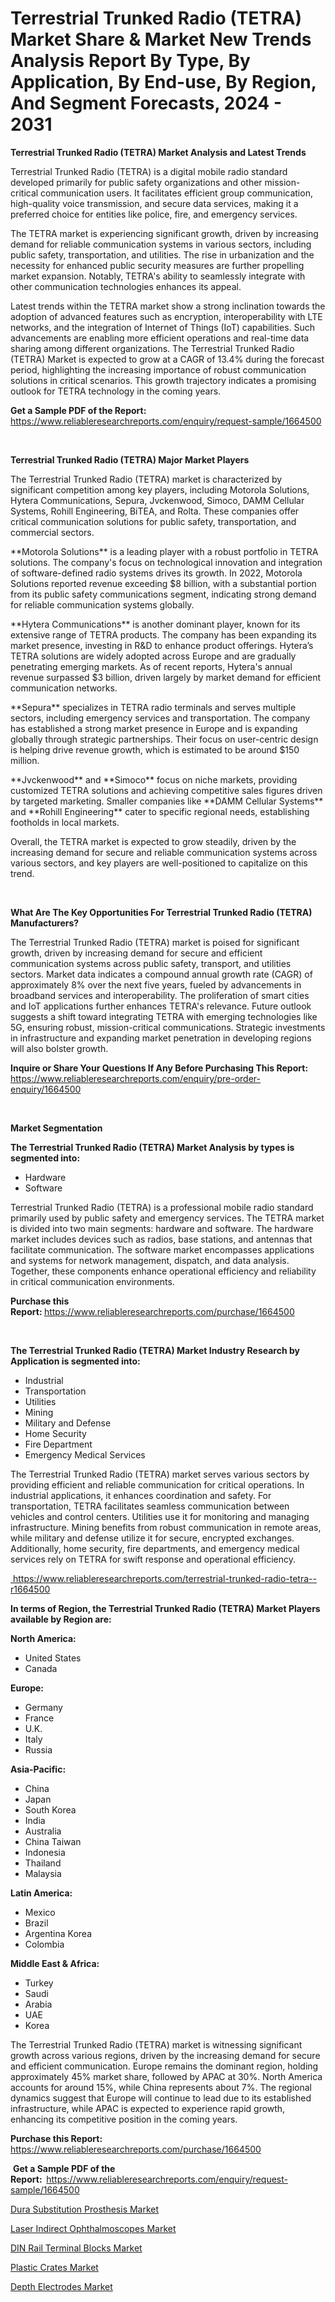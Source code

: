 <p><h1>Terrestrial Trunked Radio (TETRA) Market Share & Market New Trends Analysis Report By Type, By Application, By End-use, By Region, And Segment Forecasts, 2024 - 2031</h1></p><p><strong>Terrestrial Trunked Radio (TETRA) Market Analysis and Latest Trends</strong></p>
<p><p>Terrestrial Trunked Radio (TETRA) is a digital mobile radio standard developed primarily for public safety organizations and other mission-critical communication users. It facilitates efficient group communication, high-quality voice transmission, and secure data services, making it a preferred choice for entities like police, fire, and emergency services.</p><p>The TETRA market is experiencing significant growth, driven by increasing demand for reliable communication systems in various sectors, including public safety, transportation, and utilities. The rise in urbanization and the necessity for enhanced public security measures are further propelling market expansion. Notably, TETRA's ability to seamlessly integrate with other communication technologies enhances its appeal.</p><p>Latest trends within the TETRA market show a strong inclination towards the adoption of advanced features such as encryption, interoperability with LTE networks, and the integration of Internet of Things (IoT) capabilities. Such advancements are enabling more efficient operations and real-time data sharing among different organizations. The Terrestrial Trunked Radio (TETRA) Market is expected to grow at a CAGR of 13.4% during the forecast period, highlighting the increasing importance of robust communication solutions in critical scenarios. This growth trajectory indicates a promising outlook for TETRA technology in the coming years.</p></p>
<p><strong>Get a Sample PDF of the Report:&nbsp;</strong> <a href="https://www.reliableresearchreports.com/enquiry/request-sample/1664500?utm_campaign=36&utm_medium=2&utm_source=Github&utm_content=ia&utm_term=28092024&utm_id=terrestrial-trunked-radio-tetra">https://www.reliableresearchreports.com/enquiry/request-sample/1664500</a></p>
<p>&nbsp;</p>
<p><strong>Terrestrial Trunked Radio (TETRA) Major Market Players</strong></p>
<p><p>The Terrestrial Trunked Radio (TETRA) market is characterized by significant competition among key players, including Motorola Solutions, Hytera Communications, Sepura, Jvckenwood, Simoco, DAMM Cellular Systems, Rohill Engineering, BiTEA, and Rolta. These companies offer critical communication solutions for public safety, transportation, and commercial sectors.</p><p>**Motorola Solutions** is a leading player with a robust portfolio in TETRA solutions. The company's focus on technological innovation and integration of software-defined radio systems drives its growth. In 2022, Motorola Solutions reported revenue exceeding $8 billion, with a substantial portion from its public safety communications segment, indicating strong demand for reliable communication systems globally.</p><p>**Hytera Communications** is another dominant player, known for its extensive range of TETRA products. The company has been expanding its market presence, investing in R&D to enhance product offerings. Hytera’s TETRA solutions are widely adopted across Europe and are gradually penetrating emerging markets. As of recent reports, Hytera's annual revenue surpassed $3 billion, driven largely by market demand for efficient communication networks.</p><p>**Sepura** specializes in TETRA radio terminals and serves multiple sectors, including emergency services and transportation. The company has established a strong market presence in Europe and is expanding globally through strategic partnerships. Their focus on user-centric design is helping drive revenue growth, which is estimated to be around $150 million.</p><p>**Jvckenwood** and **Simoco** focus on niche markets, providing customized TETRA solutions and achieving competitive sales figures driven by targeted marketing. Smaller companies like **DAMM Cellular Systems** and **Rohill Engineering** cater to specific regional needs, establishing footholds in local markets.</p><p>Overall, the TETRA market is expected to grow steadily, driven by the increasing demand for secure and reliable communication systems across various sectors, and key players are well-positioned to capitalize on this trend.</p></p>
<p>&nbsp;</p>
<p><strong>What Are The Key Opportunities For Terrestrial Trunked Radio (TETRA) Manufacturers?</strong></p>
<p><p>The Terrestrial Trunked Radio (TETRA) market is poised for significant growth, driven by increasing demand for secure and efficient communication systems across public safety, transport, and utilities sectors. Market data indicates a compound annual growth rate (CAGR) of approximately 8% over the next five years, fueled by advancements in broadband services and interoperability. The proliferation of smart cities and IoT applications further enhances TETRA's relevance. Future outlook suggests a shift toward integrating TETRA with emerging technologies like 5G, ensuring robust, mission-critical communications. Strategic investments in infrastructure and expanding market penetration in developing regions will also bolster growth.</p></p>
<p><strong>Inquire or Share Your Questions If Any Before Purchasing This Report:</strong> <a href="https://www.reliableresearchreports.com/enquiry/pre-order-enquiry/1664500?utm_campaign=36&utm_medium=2&utm_source=Github&utm_content=ia&utm_term=28092024&utm_id=terrestrial-trunked-radio-tetra">https://www.reliableresearchreports.com/enquiry/pre-order-enquiry/1664500</a></p>
<p>&nbsp;</p>
<p><strong>Market Segmentation</strong></p>
<p><strong>The Terrestrial Trunked Radio (TETRA) Market Analysis by types is segmented into:</strong></p>
<p><ul><li>Hardware</li><li>Software</li></ul></p>
<p><p>Terrestrial Trunked Radio (TETRA) is a professional mobile radio standard primarily used by public safety and emergency services. The TETRA market is divided into two main segments: hardware and software. The hardware market includes devices such as radios, base stations, and antennas that facilitate communication. The software market encompasses applications and systems for network management, dispatch, and data analysis. Together, these components enhance operational efficiency and reliability in critical communication environments.</p></p>
<p><strong>Purchase this Report:&nbsp;</strong><a href="https://www.reliableresearchreports.com/purchase/1664500?utm_campaign=36&utm_medium=2&utm_source=Github&utm_content=ia&utm_term=28092024&utm_id=terrestrial-trunked-radio-tetra">https://www.reliableresearchreports.com/purchase/1664500</a></p>
<p>&nbsp;</p>
<p><strong>The Terrestrial Trunked Radio (TETRA) Market Industry Research by Application is segmented into:</strong></p>
<p><ul><li>Industrial</li><li>Transportation</li><li>Utilities</li><li>Mining</li><li>Military and Defense</li><li>Home Security</li><li>Fire Department</li><li>Emergency Medical Services</li></ul></p>
<p><p>The Terrestrial Trunked Radio (TETRA) market serves various sectors by providing efficient and reliable communication for critical operations. In industrial applications, it enhances coordination and safety. For transportation, TETRA facilitates seamless communication between vehicles and control centers. Utilities use it for monitoring and managing infrastructure. Mining benefits from robust communication in remote areas, while military and defense utilize it for secure, encrypted exchanges. Additionally, home security, fire departments, and emergency medical services rely on TETRA for swift response and operational efficiency.</p></p>
<p><a href="https://www.reliableresearchreports.com/terrestrial-trunked-radio-tetra--r1664500?utm_campaign=36&utm_medium=2&utm_source=Github&utm_content=ia&utm_term=28092024&utm_id=terrestrial-trunked-radio-tetra">&nbsp;https://www.reliableresearchreports.com/terrestrial-trunked-radio-tetra--r1664500</a></p>
<p><strong>In terms of Region, the Terrestrial Trunked Radio (TETRA) Market Players available by Region are:</strong></p>
<p>
    <p> <strong> North America: </strong>
        <ul>
            <li>United States</li>
            <li>Canada</li>
        </ul>
        </p> 
    <p> <strong> Europe: </strong>
        <ul>
            <li>Germany</li>
            <li>France</li>
            <li>U.K.</li>
            <li>Italy</li>
            <li>Russia</li>
        </ul>
        </p> 
    <p> <strong> Asia-Pacific: </strong>
        <ul>
            <li>China</li>
            <li>Japan</li>
            <li>South Korea</li>
            <li>India</li>
            <li>Australia</li>
            <li>China Taiwan</li>
            <li>Indonesia</li>
            <li>Thailand</li>
            <li>Malaysia</li>
        </ul>
        </p> 
    <p> <strong> Latin America: </strong>
        <ul>
            <li>Mexico</li>
            <li>Brazil</li>
            <li>Argentina Korea</li>
            <li>Colombia</li>
        </ul>
        </p> 
    <p> <strong> Middle East & Africa: </strong>
        <ul>
            <li>Turkey</li>
            <li>Saudi</li>
            <li>Arabia</li>
            <li>UAE</li>
            <li>Korea</li>
        </ul>
    </p>
    </p>
<p><p>The Terrestrial Trunked Radio (TETRA) market is witnessing significant growth across various regions, driven by the increasing demand for secure and efficient communication. Europe remains the dominant region, holding approximately 45% market share, followed by APAC at 30%. North America accounts for around 15%, while China represents about 7%. The regional dynamics suggest that Europe will continue to lead due to its established infrastructure, while APAC is expected to experience rapid growth, enhancing its competitive position in the coming years.</p></p>
<p><strong>Purchase this Report: </strong><a href="https://www.reliableresearchreports.com/purchase/1664500?utm_campaign=36&utm_medium=2&utm_source=Github&utm_content=ia&utm_term=28092024&utm_id=terrestrial-trunked-radio-tetra">https://www.reliableresearchreports.com/purchase/1664500</a></p>
<p>&nbsp;<strong>Get a Sample PDF of the Report:&nbsp;&nbsp;</strong><a href="https://www.reliableresearchreports.com/enquiry/request-sample/1664500?utm_campaign=36&utm_medium=2&utm_source=Github&utm_content=ia&utm_term=28092024&utm_id=terrestrial-trunked-radio-tetra">https://www.reliableresearchreports.com/enquiry/request-sample/1664500</a></p>
<p><strong></strong></p>
<p><p><a href="https://github.com/SanjidaKhan901/Market-Research-Report-List-1/blob/main/dura-substitution-prosthesis-market.md?utm_campaign=36&utm_medium=2&utm_source=Github&utm_content=ia&utm_term=28092024&utm_id=terrestrial-trunked-radio-tetra">Dura Substitution Prosthesis Market</a></p><p><a href="https://github.com/AngelaWalsh696/Market-Research-Report-List-1/blob/main/laser-indirect-ophthalmoscopes-market.md?utm_campaign=36&utm_medium=2&utm_source=Github&utm_content=ia&utm_term=28092024&utm_id=terrestrial-trunked-radio-tetra">Laser Indirect Ophthalmoscopes Market</a></p><p><a href="https://issuu.com/reportprime-2/docs/din-rail-terminal-blocks-market-siz_54b84bbfd7b66a?utm_campaign=36&utm_medium=2&utm_source=Github&utm_content=ia&utm_term=28092024&utm_id=terrestrial-trunked-radio-tetra">DIN Rail Terminal Blocks Market</a></p><p><a href="https://www.linkedin.com/pulse/plastic-crates-industry-sector-new-technologies-market-impact-xp2ff?utm_campaign=36&utm_medium=2&utm_source=Github&utm_content=ia&utm_term=28092024&utm_id=terrestrial-trunked-radio-tetra">Plastic Crates Market</a></p><p><a href="https://issuu.com/reportprime-2/docs/depth-electrodes-market-size-2030.p_366d3cff803df1?utm_campaign=36&utm_medium=2&utm_source=Github&utm_content=ia&utm_term=28092024&utm_id=terrestrial-trunked-radio-tetra">Depth Electrodes Market</a></p></p>